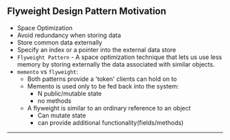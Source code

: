 ## Flyweight Design Pattern Motivation
- Space Optimization
- Avoid redundancy when storing data
- Store common data externally
- Specify an index or a pointer into the external data store
- `Flyweight Pattern` - A space optimization technique that lets us use less memory by storing externally the data associated with similar objects.
- `memento` vs `flyweight`:
    - Both patterns provide a 'token' clients can hold on to
    - Memento is used only to be fed back into the system:
        - N public/mutable state
        - no methods
    - A flyweight is similar to an ordinary reference to an object
        - Can mutate state
        - can provide additional functionality(fields/methods)
---